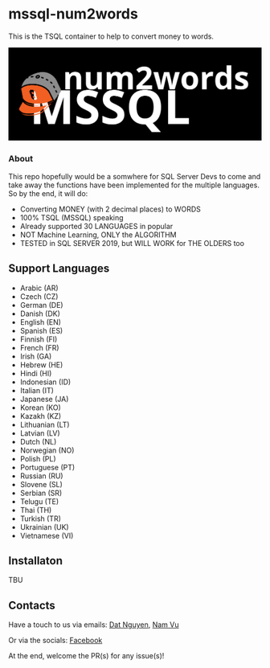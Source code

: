 # mssql-num2words
This is the TSQL container to help to convert money to words.

![Alt text](icon.png?raw=true "mssql-num2words icon")

### About
This repo hopefully would be a somwhere for SQL Server Devs to come and take away the functions have been implemented for the multiple languages.
So by the end, it will do:
* Converting MONEY (with 2 decimal places) to WORDS
* 100% TSQL (MSSQL) speaking
* Already supported 30 LANGUAGES in popular
* NOT Machine Learning, ONLY the ALGORITHM
* TESTED in SQL SERVER 2019, but WILL WORK for THE OLDERS too

## Support Languages
* Arabic (AR)
* Czech (CZ)
* German (DE)
* Danish (DK)
* English (EN)
* Spanish (ES)
* Finnish (FI)
* French (FR)
* Irish (GA)
* Hebrew (HE)
* Hindi (HI)
* Indonesian (ID)
* Italian (IT)
* Japanese (JA)
* Korean (KO)
* Kazakh (KZ)
* Lithuanian (LT)
* Latvian (LV)
* Dutch (NL)
* Norwegian (NO)
* Polish (PL)
* Portuguese (PT)
* Russian (RU)
* Slovene (SL)
* Serbian (SR)
* Telugu (TE)
* Thai (TH)
* Turkish (TR)
* Ukrainian (UK)
* Vietnamese (VI)


## Installaton
TBU


## Contacts
Have a touch to us via emails: [Dat Nguyen](mailto:datnguyen.it09@gmail.com),  [Nam Vu](mailto:yvisvu@gmail.com)

Or via the socials: [Facebook](https://www.facebook.com/mssqlnum2words)

At the end, welcome the PR(s) for any issue(s)!